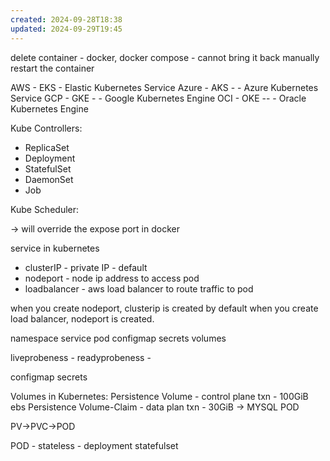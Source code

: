 ```yaml
---
created: 2024-09-28T18:38
updated: 2024-09-29T19:45
---
```


delete container - docker, docker compose - cannot bring it back 
manually restart the container

AWS - EKS - Elastic Kubernetes Service
Azure - AKS - - Azure Kubernetes Service
GCP - GKE - - Google Kubernetes Engine
OCI - OKE -- - Oracle Kubernetes Engine


Kube Controllers:
- ReplicaSet
- Deployment
- StatefulSet
- DaemonSet
- Job

Kube Scheduler:

-> will override the expose port in docker

service in kubernetes
- clusterIP - private IP - default
- nodeport - node ip address to access pod
- loadbalancer - aws load balancer to route traffic to pod


when you create nodeport, clusterip is created by default
when you create load balancer, nodeport is created. 

namespace
service
pod
configmap
secrets
volumes


liveprobeness - 
readyprobeness - 

configmap
secrets

Volumes in Kubernetes:
Persistence Volume - control plane txn - 100GiB ebs 
Persistence Volume-Claim - data plan txn - 30GiB -> MYSQL POD

PV->PVC->POD

POD - stateless - deployment
statefulset 
